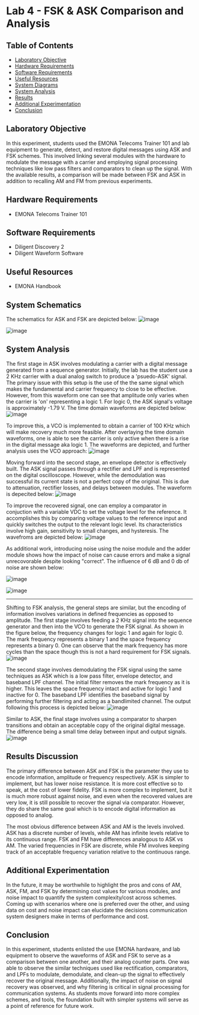 # Lab 4 - FSK & ASK Comparison and Analysis

## Table of Contents
- [Laboratory Objective](#laboratory-objective)
- [Hardware Requirements](#hardware-requirements)
- [Software Requirements](#software-requirements)
- [Useful Resources](#useful-resources)
- [System Diagrams](#system-diagrams)
- [System Analysis](#system-analysis)
- [Results](#results)
- [Additional Experimentation](#additional-experimentation)
- [Conclusion](#conclusion)

## Laboratory Objective
In this experiment, students used the EMONA Telecoms Trainer 101 and lab equipment to generate, detect, and restore digital messages using ASK and FSK schemes. This involved linking several modules with the hardware to modulate the message with a carrier and employing signal processing techniques like low pass filters and comparators to clean up the signal. With the available results, a comparison will be made between FSK and ASK in addition to recalling AM and FM from previous experiments.

## Hardware Requirements
- EMONA Telecoms Trainer 101

## Software Requirements
- Diligent Discovery 2
- Diligent Waveform Software

## Useful Resources
- EMONA Handbook

## System Schematics
The schematics for ASK and FSK are depicted below:
![image](https://github.com/leoki6/Digital-Communications/blob/main/L4_FSK_ASK/System_Diagrams/ASK_Schematic.png)


![image](https://github.com/leoki6/Digital-Communications/blob/main/L4_FSK_ASK/System_Diagrams/FSK_Schematic.png)


## System Analysis
The first stage in ASK involves modulating a carrier with a digital message generated from a sequence generator. Initially, the lab has the student use a 2 KHz carrier with a dual analog switch to produce a 'psuedo-ASK' signal. The primary issue with this setup is the use of the the same signal which makes the fundamental and carrier frequency to close to be effective. However, from this waveform one can see that amplitude only varies when the carrier is 'on' representing a logic 1. For logic 0, the ASK signal's voltage is approximately -1.79 V. The time domain waveforms are depicted below:
![image](https://github.com/leoki6/Digital-Communications/blob/main/L4_FSK_ASK/Figures/1_Initial_ASK_Gen.png)

To improve this, a VCO is implemented to obtain a carrier of 100 KHz which will make recovery much more feasible. After overlaying the time domain waveforms, one is able to see the carrier is only active when there is a rise in the digital message aka logic 1. The waveforms are depicted, and further analysis uses the VCO approach:
![image](https://github.com/leoki6/Digital-Communications/blob/main/L4_FSK_ASK/Figures/2_ASK_VCO_Gen.png)

Moving forward into the second stage, an envelope detector is effectively built. The ASK signal passes through a rectifier and LPF and is represented on the digital oscilloscope. However, while the demodulation was successful its current state is not a perfect copy of the original. This is due to attenuation, rectifier losses, and delays between modules. The waveform is depecited below:
![image](https://github.com/leoki6/Digital-Communications/blob/main/L4_FSK_ASK/Figures/3_Initial_ASK_Demod.png)

To improve the recovered signal, one can employ a comparator in conjuction with a variable VDC to set the voltage level for the reference. It accomplishes this by comparing voltage values to the reference input and quickly switches the output to the relevant logic level. Its characteristics involve high gain, sensitivity to small changes, and hysteresis. The wavefroms are depicted below:
![image](https://github.com/leoki6/Digital-Communications/blob/main/L4_FSK_ASK/Figures/4_Comparator.png)

As additional work, introducing noise using the noise module and the adder module shows how the impact of noise can cause errors and make a signal unrecovorable despite looking "correct". The influence of 6 dB and 0 db of noise are shown below:

![image](https://github.com/leoki6/Digital-Communications/blob/main/L4_FSK_ASK/Figures/5_Noise_6dB.png)

![image](https://github.com/leoki6/Digital-Communications/blob/main/L4_FSK_ASK/Figures/6_Noise_0dB.png)
______________________________________________________________________________________________________________________________________________________________________________
Shifting to FSK analysis, the general steps are similar, but the encoding of information involves variations in defined frequencies as opposed to amplitude. The first stage involves feeding a 2 KHz signal into the sequence generator and then into the VCO to generate the FSK signal. As shown in the figure below, the frequency changes for logic 1 and again for logic 0. The mark frequency represents a binary 1 and the space frequency represents a binary 0. One can observe that the mark frequency has more cycles than the space though this is not a hard requirement for FSK signals. 
![image](https://github.com/leoki6/Digital-Communications/blob/main/L4_FSK_ASK/Figures/7_FSK_Gen.png)

The second stage involves demodulating the FSK signal using the same techniques as ASK which is a low pass filter, envelope detector, and baseband LPF channel. The initial filter removes the mark frequency as it is higher. This leaves the space frequency intact and active for logic 1 and inactive for 0. The baseband LPF identifies the baseband signal by performing further filtering and acting as a bandlimited channel. The output following this process is depicted below:
![image](https://github.com/leoki6/Digital-Communications/blob/main/L4_FSK_ASK/Figures/9_FSK_Recov.png)

Similar to ASK, the final stage involves using a comparator to sharpen transitions and obtain an acceptable copy of the original digital message. The difference being a small time delay between input and output signals.
![image](https://github.com/leoki6/Digital-Communications/blob/main/L4_FSK_ASK/Figures/10_Comparator.png)

## Results Discussion
The primary difference between ASK and FSK is the parameter they use to encode information, amplitude or frequency respectively. ASK is simpler to implement, but has lower noise resistance. It is more cost effective so to speak, at the cost of lower fidelity. FSK is more complex to implement, but it is much more robust against noise, and even when the recovered values are very low, it is still possible to recover the signal via comparator. However, they do share the same goal which is to encode digital information as opposed to analog.

The most obvious difference between ASK and AM is the levels involved. ASK has a discrete number of levels, while AM has infinite levels relative to its continuous range. FSK and FM have differences analogous to ASK vs AM. The varied frequencies in FSK are discrete, while FM involves keeping track of an acceptable frequency variation relative to the continuous range. 

## Additional Experimentation
In the future, it may be worthwhile to highlight the pros and cons of AM, ASK, FM, and FSK by determining cost values for various modules, and noise impact to quantify the system complexity/cost across schemes. Coming up with scenarios where one is preferred over the other, and using data on cost and noise impact can elucidate the decisions communication system designers make in terms of performance and cost.

## Conclusion
In this experiment, students enlisted the use EMONA hardware, and lab equipment to observe the waveforms of ASK and FSK to serve as a comparison between one another, and their analog counter parts. One was able to observe the similar techniques used like rectification, comparators, and LPFs to modulate, demodulate, and clean-up the signal to effectively recover the original message. Additionally, the impact of noise on signal recovery was observed, and why filtering is critical in signal processing for communication systems. As students move forward into more complex schemes, and tools, the foundation built with simpler systems will serve as a point of reference for future work. 



